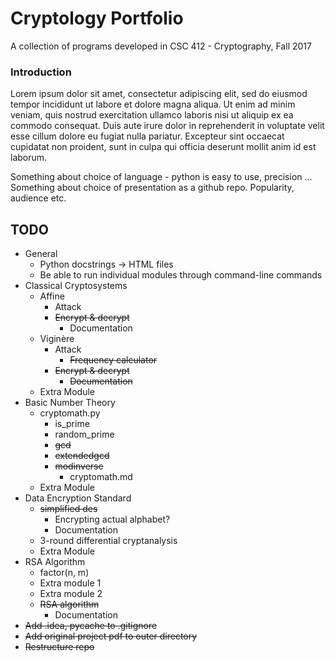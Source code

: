 # Cryptology Portfolio
A collection of programs developed in CSC 412 - Cryptography, Fall 2017

### Introduction

Lorem ipsum dolor sit amet, consectetur adipiscing elit, sed do eiusmod tempor 
incididunt ut labore et dolore magna aliqua. Ut enim ad minim veniam, quis 
nostrud exercitation ullamco laboris nisi ut aliquip ex ea commodo consequat. 
Duis aute irure dolor in reprehenderit in voluptate velit esse cillum dolore eu 
fugiat nulla pariatur. Excepteur sint occaecat cupidatat non proident, sunt in 
culpa qui officia deserunt mollit anim id est laborum.

Something about choice of language - python is easy to use, precision ...  
Something about choice of presentation as a github repo. Popularity, audience 
etc.

## TODO
 - General
    - Python docstrings -> HTML files
    - Be able to run individual modules through command-line commands
 - Classical Cryptosystems
    - Affine
       - Attack
       - ~~Encrypt & decrypt~~
          - Documentation
    - Viginère
       - Attack
          - ~~Frequency calculator~~ 
       - ~~Encrypt & decrypt~~
          - ~~Documentation~~
    - Extra Module
 - Basic Number Theory
    - cryptomath.py
       - is_prime
       - random_prime
       - ~~gcd~~
       - ~~extendedgcd~~
       - ~~modinverse~~
          - cryptomath.md
    - Extra Module
 - Data Encryption Standard
    - ~~simplified des~~
       - Encrypting actual alphabet?
       - Documentation
    - 3-round differential cryptanalysis
    - Extra Module
 - RSA Algorithm
    - factor(n, m)
    - Extra module 1
    - Extra module 2
    - ~~RSA algorithm~~
       - Documentation
 - ~~Add .idea, pycache to .gitignore~~
 - ~~Add original project pdf to outer directory~~
 - ~~Restructure repo~~